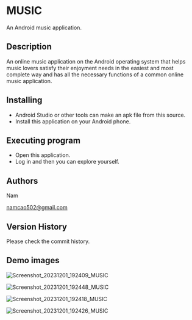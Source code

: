 # MUSIC

An Android music application.

## Description

An online music application on the Android operating system that helps music lovers satisfy their enjoyment needs in the easiest and most complete way and has all the necessary functions of a common online music application.

## Installing

* Android Studio or other tools can make an apk file from this source.
* Install this application on your Android phone.

## Executing program

* Open this application.
* Log in and then you can explore yourself.

## Authors

Nam

namcao502@gmail.com


## Version History

Please check the commit history.

## Demo images

![Screenshot_20231201_192409_MUSIC](https://github.com/namcao502/MUSIC/assets/56997869/a19e805f-2fcf-46c7-9ed0-021dd9264606)

![Screenshot_20231201_192448_MUSIC](https://github.com/namcao502/MUSIC/assets/56997869/b90fa2e2-3a8a-424e-b29c-fc60a41ffff9)

![Screenshot_20231201_192418_MUSIC](https://github.com/namcao502/MUSIC/assets/56997869/ab953064-a094-4c46-bb82-7c29ea1bb88f)

![Screenshot_20231201_192426_MUSIC](https://github.com/namcao502/MUSIC/assets/56997869/269f41e7-f11a-46c3-827d-249631c6dca7)




